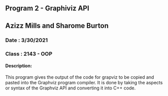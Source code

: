 ## Program 2 - Graphiviz API

## Azizz Mills and Sharome Burton 
### Date : 3/30/2021
### Class : 2143 - OOP

#### Description:
This program gives the output of the code for grapviz to be copied and pasted into the Graphviz program compiler. It is done by taking the aspects or syntax of the Graphviz
API and converting it into C++ code.
